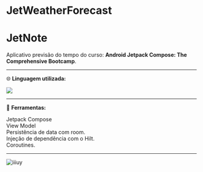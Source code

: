 # JetWeatherForecast

# JetNote
Aplicativo previsão do tempo do curso: <strong>Android Jetpack Compose: The Comprehensive Bootcamp</strong>.
<div>
<hr>
<p align="left">
  🌐 <strong>Linguagem utilizada:</strong>
</p>
  <a href="#" alt="Kotlin">
  <img src="https://img.shields.io/badge/kotlin-%237F52FF.svg?style=for-the-badge&logo=kotlin&logoColor=white" /></a>
  <hr>
  <p align="left">
  💼 <strong>Ferramentas:</strong>
  <div>
  Jetpack Compose
  <div>
  View Model
    <div>
  Persistência de data com room.
  <div>
  Injeção de dependência com o Hilt.
    <div>
    Coroutines.
</p>
    <hr>

![iiiuy](https://user-images.githubusercontent.com/54047572/220986346-7ae5e39b-ebc3-4c5e-bfdf-c54490b4abd5.png)
